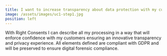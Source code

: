 ```yaml
---
title: I want to increase transparency about data protection with my customers 
image: /assets/images/uc1-step1.jpg
position: left
---
```


With Right Consents I can describe all my processing in a way that will enforce confidence with my customers
ensuring an innovative transparency and privacy experience. All elements defined are compliant with GDPR and
will be preserved to ensure digital forensic compliance.